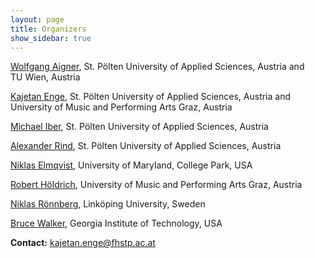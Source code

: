 ```yaml
---
layout: page
title: Organizers
show_sidebar: true
---
```


[Wolfgang Aigner](https://icmt.fhstp.ac.at/en/team/wolfgang-aigner),
St. Pölten University of Applied Sciences, Austria
and TU&nbsp;Wien, Austria

[Kajetan Enge](https://icmt.fhstp.ac.at/en/team/kajetan-enge),
St. Pölten University of Applied Sciences, Austria
and University of Music and Performing Arts Graz, Austria

[Michael Iber](https://icmt.fhstp.ac.at/en/team/michael-iber),
St. Pölten University of Applied Sciences, Austria

[Alexander Rind](https://icmt.fhstp.ac.at/en/team/alexander-rind),
St. Pölten University of Applied Sciences, Austria

[Niklas Elmqvist](https://sites.umiacs.umd.edu/elm/),
University of Maryland, College Park, USA

[Robert Höldrich](https://iem.kug.ac.at/en/people.html?tx_kugpeople_pi1%5Bperson_nr%5D=50114&cHash=eb4d7486e953326e239071165ea47ccf),
University of Music and Performing Arts Graz, Austria

[Niklas Rönnberg](https://liu.se/en/employee/nikro27),
Linköping University, Sweden

[Bruce Walker](http://sonify.psych.gatech.edu/~walkerb/),
Georgia Institute of Technology, USA


**Contact:** [kajetan.enge@fhstp.ac.at](mailto:kajetan.enge@fhstp.ac.at)
